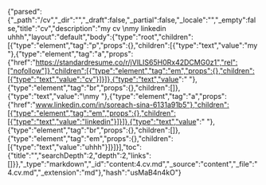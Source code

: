 {"parsed":{"_path":"/cv","_dir":"","_draft":false,"_partial":false,"_locale":"","_empty":false,"title":"cv","description":"my cv \nmy linkedin uhhh","layout":"default","body":{"type":"root","children":[{"type":"element","tag":"p","props":{},"children":[{"type":"text","value":"my "},{"type":"element","tag":"a","props":{"href":"https://standardresume.co/r/jVILIS65H0Rx42DCMG0z1","rel":["nofollow"]},"children":[{"type":"element","tag":"em","props":{},"children":[{"type":"text","value":"cv"}]}]},{"type":"text","value":" "},{"type":"element","tag":"br","props":{},"children":[]},{"type":"text","value":"\nmy "},{"type":"element","tag":"a","props":{"href":"www.linkedin.com/in/soreach-sina-6131a91b5"},"children":[{"type":"element","tag":"em","props":{},"children":[{"type":"text","value":"linkedin"}]}]},{"type":"text","value":" "},{"type":"element","tag":"br","props":{},"children":[]},{"type":"element","tag":"em","props":{},"children":[{"type":"text","value":"uhhh"}]}]}],"toc":{"title":"","searchDepth":2,"depth":2,"links":[]}},"_type":"markdown","_id":"content:4.cv.md","_source":"content","_file":"4.cv.md","_extension":"md"},"hash":"usMaB4n4kO"}